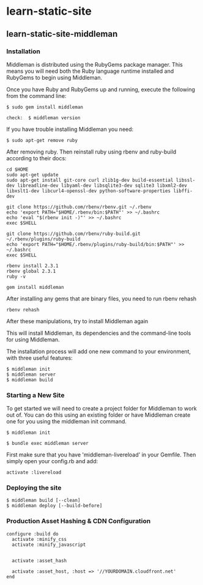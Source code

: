 # learn-static-site

## learn-static-site-middleman

### Installation

<p>Middleman is distributed using the RubyGems package manager. This means you will need both the Ruby language runtime installed and RubyGems to begin using Middleman.</p>
    

<p>Once you have Ruby and RubyGems up and running, execute the following from the command line:</p>

    $ sudo gem install middleman
    
    check:  $ middleman version
    
<p>If you have trouble installing Middleman you need: </p>

    $ sudo apt-get remove ruby
    
<p>After removing ruby. Then reinstall ruby using rbenv and ruby-build according to their docs:</p>
    
    cd $HOME
    sudo apt-get update 
    sudo apt-get install git-core curl zlib1g-dev build-essential libssl-dev libreadline-dev libyaml-dev libsqlite3-dev sqlite3 libxml2-dev libxslt1-dev libcurl4-openssl-dev python-software-properties libffi-dev

    git clone https://github.com/rbenv/rbenv.git ~/.rbenv
    echo 'export PATH="$HOME/.rbenv/bin:$PATH"' >> ~/.bashrc
    echo 'eval "$(rbenv init -)"' >> ~/.bashrc
    exec $SHELL

    git clone https://github.com/rbenv/ruby-build.git ~/.rbenv/plugins/ruby-build
    echo 'export PATH="$HOME/.rbenv/plugins/ruby-build/bin:$PATH"' >> ~/.bashrc
    exec $SHELL

    rbenv install 2.3.1
    rbenv global 2.3.1
    ruby -v
    
    gem install middleman
    
<p>After installing any gems that are binary files, you need to run rbenv rehash</p>

    rbenv rehash
    
After these manipulations, try to install Middleman again</p>
    
<p>This will install Middleman, its dependencies and the command-line tools for using Middleman.</p>

<p>The installation process will add one new command to your environment, with three useful features:</p>

    $ middleman init
    $ middleman server
    $ middleman build
    
### Starting a New Site

<p>To get started we will need to create a project folder for Middleman to work out of. You can do this using an existing folder or have Middleman create one for you using the middleman init command.</p>

    $ middleman init

    $ bundle exec middleman server


<p> First make sure that you have 'middleman-livereload' in your Gemfile. Then simply open your config.rb and add:</p>

    activate :livereload
### Deploying the site

    $ middleman build [--clean]
    $ middleman deploy [--build-before]

### Production Asset Hashing & CDN Configuration

    configure :build do
      activate :minify_css
      activate :minify_javascript

  
      activate :asset_hash

      activate :asset_host, :host => '//YOURDOMAIN.cloudfront.net'
    end
